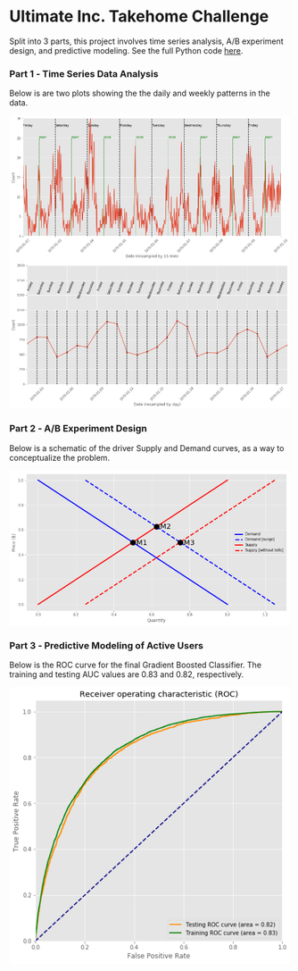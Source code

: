 # Ultimate Inc. Takehome Challenge 

Split into 3 parts, this project involves time series analysis, A/B experiment design, and predictive modeling. 
See the full Python code [here](https://github.com/Aejohnso/Springboard/blob/master/Ultimate_Takehome_Challenge/Ultimate_code.ipynb).

### Part 1 ‐ Time Series Data Analysis

Below is are two plots showing the the daily and weekly patterns in the data.

![png](Daily_Pattern_curve.png)
![png](Weekly_Pattern_curve.png)

### Part 2 ‐ A/B Experiment Design  

Below is a schematic of the driver Supply and Demand curves, as a way to conceptualize the problem.

![png](Supply_Demand_curve.png)

### Part 3 ‐ Predictive Modeling of Active Users

Below is the ROC curve for the final Gradient Boosted Classifier. The training and testing AUC values are 0.83 and 0.82, respectively.

![png](ROC_curve.png)
